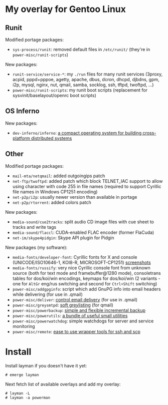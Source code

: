 # My overlay for Gentoo Linux

## Runit

Modified portage packages:

- `sys-process/runit`: removed default files in `/etc/runit/` (they're in
  `power-misc/runit-scripts`)

New packages:

- `runit-service/service-*`: my `./run` files for many runit services
  (3proxy, acpid, pppd+pppoe, agetty, apache, dbus, dcron, dhcpd, djbdns,
  gpm, i2p, mysql, nginx, nut, qmail, samba, socklog, ssh, tftpd, twoftpd,
  …)
- `power-misc/runit-scripts`: my runit boot scripts (replacement for
  sysvinit/baselayout/openrc boot scripts)

## OS Inferno

New packages:

- `dev-inferno/inferno`: [a compact operating system for building
  cross-platform distributed
  systems](http://vitanuova.com/inferno/index.html)

## Other

Modified portage packages:

- `mail-mta/netqmail`: added outgoingips patch
- `net-ftp/twoftpd`: added patch which block TELNET_IAC support to allow
  using character with code 255 in file names (required to support
  Cyrillic file names in Windows CP1251 encoding)
- `net-p2p/i2p`: usually newer version than available in portage
- `net-p2p/rtorrent`: added colors patch

New packages:

- `media-sound/cue2tracks`: split audio CD image files with cue sheet to
  tracks and write tags
- `media-sound/flaccl`: CUDA-enabled FLAC encoder (former FlaCuda)
- `net-im/skype4pidgin`: Skype API plugin for Pidgin

New packages (my software):

- `media-fonts/developer-font`: Cyrillic fonts for X and console
  (UNICODE/ISO10646-1, KOI8-R, MICROSOFT-CP1251)
  [screenshots](http://powerman.name/config/font.html)
- `media-fonts/russify`: very nice Cyrillic console font from unknown
  source (both for text mode and framebuffer@1280 mode), consoletrans
  tables for dos/koi/win encodings, keymaps for dos/koi/win (2 variants -
  one for `AltGr` eng/rus switching and second for `Ctrl+Shift` switching)
- `power-misc/addgpginfo`: script which add GnuPG info into email headers
  while delivering (for use in .qmail)
- `power-misc/deliver`: [control email
  delivery](http://powerman.name/soft/deliver.html) (for use in .qmail)
- `power-misc/greysmtpd`: [soft
  greylisting](http://powerman.name/soft/greysmtpd.html) (for qmail)
- `power-misc/powerbackup`: [simple and flexible incremental
  backup](http://powerman.name/soft/powerbackup.html)
- `power-misc/powerutils`: [a bundle of useful small
  utilities](http://powerman.name/soft/powerutils.html)
- `power-misc/powerwatchdog`: simple watchdogs for server and service
  monitoring
- `power-misc/remote`: [ease to use wrapper tools for ssh and
  scp](http://powerman.name/soft/remote.html)


# Install

Install layman if you doesn't have it yet:

```
# emerge layman
```

Next fetch list of available overlays and add my overlay:

```
# layman -L
# layman -a powerman
```

